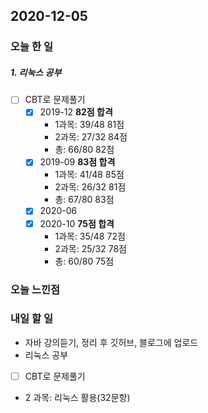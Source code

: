 2020-12-05
--

### 오늘 한 일
##### 1. 리눅스 공부

- [ ] CBT로 문제풀기
  - [x] 2019-12  **82점 합격**
  	* 1과목: 39/48 81점
  	* 2과목: 27/32 84점
  	* 총: 66/80 82점
  - [x] 2019-09 **83점 합격**
  	* 1과목: 41/48 85점
  	* 2과목: 26/32 81점
  	* 총: 67/80 83점
  - [x] 2020-06
  - [x] 2020-10 **75점 합격**
  	* 1과목: 35/48 72점
  	* 2과목: 25/32 78점
  	* 총: 60/80 75점

### 오늘 느낀점

### 내일 할 일
* 자바 강의듣기, 정리 후 깃허브, 블로그에 업로드
* 리눅스 공부
- [ ] CBT로 문제풀기
 - 2 과목: 리눅스 활용(32문항)<br>




